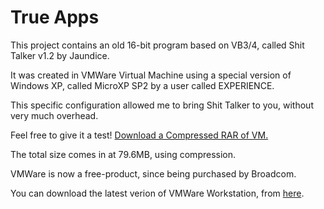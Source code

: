 <h1>True Apps</h1>
<p>This project contains an old 16-bit program based on VB3/4, called Shit Talker v1.2 by Jaundice.</p>
<p>It was created in VMWare Virtual Machine using a special version of Windows XP, called MicroXP SP2 by a user called EXPERIENCE.</p>
<p>This specific configuration allowed me to bring Shit Talker to you, without very much overhead.</p>
<p>Feel free to give it a test! <a href="https://github.com/BinaryBrother/Shit-Talker-v1.2/raw/refs/heads/main/ShitTalker%20V2.rar">Download a Compressed RAR of VM.</a></p>
<p>The total size comes in at 79.6MB, using compression.</p>
<p>VMWare is now a free-product, since being purchased by Broadcom.</p>
<p>You can download the latest verion of VMWare Workstation, from <a href="https://www.dropbox.com/scl/fi/oc0ce1pkaq7nbal18iard/VMware-workstation-full-17.6.3-24583834.exe?rlkey=pzcrfxfgfeocrpxt3k2d5w24j&amp;dl=1">here</a>.</p>
